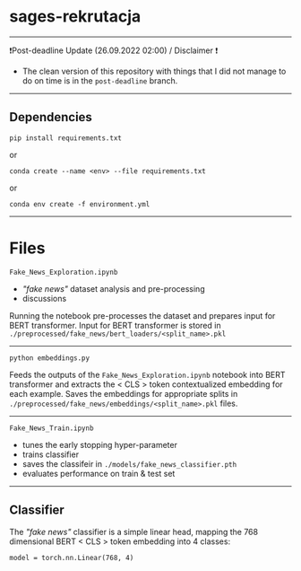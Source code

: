 # sages-rekrutacja

---
❗Post-deadline Update (26.09.2022 02:00) / Disclaimer ❗
- The clean version of this repository with things that I did not manage to do on time is in the 
`post-deadline` branch.

---
## Dependencies
`pip install requirements.txt`

or 

`conda create --name <env> --file requirements.txt`

or 

`conda env create -f environment.yml`

---
# Files

`Fake_News_Exploration.ipynb`
- *"fake news"* dataset analysis and pre-processing
- discussions

Running the notebook pre-processes the dataset and prepares input for BERT transformer.
Input for BERT transformer is stored in `./preprocessed/fake_news/bert_loaders/<split_name>.pkl`

---

`python embeddings.py`

Feeds the outputs of the `Fake_News_Exploration.ipynb` notebook into BERT transformer and extracts 
the < CLS > token contextualized embedding for each example. Saves the embeddings for appropriate 
splits in `./preprocessed/fake_news/embeddings/<split_name>.pkl` files.

---

`Fake_News_Train.ipynb`
- tunes the early stopping hyper-parameter
- trains classifier
- saves the classifeir in `./models/fake_news_classifier.pth`
- evaluates performance on train & test set


---

## Classifier
The *"fake news"* classifier is a simple linear head, mapping the 768 dimensional BERT < CLS > token
embedding into 4 classes:

`model = torch.nn.Linear(768, 4)`
